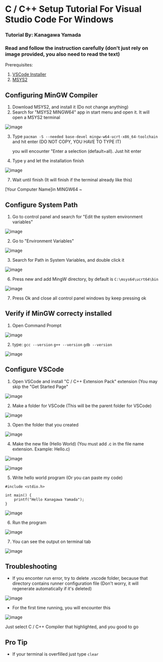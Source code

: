 # C / C++ Setup Tutorial For Visual Studio Code For Windows
### Tutorial By: Kanagawa Yamada
### Read and follow the instruction carefully (don't just rely on image provided, you also need to read the text)

Prerequisites: 
1. [VSCode Installer](https://code.visualstudio.com/download)
2. [MSYS2](https://www.msys2.org/)

## Configuring MinGW Compiler

1. Download MSYS2, and install it (Do not change anything)
2. Search for "MSYS2 MINGW64" app in start menu and open it. It will open a MSYS2 terminal

![image](https://github.com/user-attachments/assets/17909a80-fd61-4a84-8dd0-9e1e2190c172) <br />

3. Type ```pacman -S --needed base-devel mingw-w64-ucrt-x86_64-toolchain``` and hit enter (DO NOT COPY, YOU HAVE TO TYPE IT) <br />

   you will encounter "Enter a selection (default=all). Just hit enter <br />
   
5. Type y and let the installation finish <br />

![image](https://github.com/user-attachments/assets/7e9c043b-68e9-4b88-8e9c-2102f5943439) <br />

7. Wait until finish (It will finish if the terminal already like this) <br />

[Your Computer Name]in MINGW64 ~ <br />

## Configure System Path

1. Go to control panel and search for "Edit the system environment variables" <br />
   
![image](https://github.com/user-attachments/assets/97037370-2977-4fe2-8df7-d858d6568a8e) <br />

2. Go to "Environment Variables" <br />
   
![image](https://github.com/user-attachments/assets/67a12905-d03f-447b-ae41-6fa17250a6dd) <br />

3. Search for Path in System Variables, and double click it <br />

![image](https://github.com/user-attachments/assets/79cc7141-999b-4eb0-8823-d5d1d9ce2e5c) <br />

6. Press new and add MingW directory, by default is ```C:\msys64\ucrt64\bin``` <br />

![image](https://github.com/user-attachments/assets/9aa3d3f3-1fcc-4c1f-81e8-1a7ddedf0771) <br />

7. Press Ok and close all control panel windows by keep pressing ok

## Verify if MinGW correcty installed

1. Open Command Prompt <br />

![image](https://github.com/user-attachments/assets/fbc0a6e0-b2fc-46cf-954a-532cd3466c55) <br />

2. type:
```gcc --version```
```g++ --version```
```gdb --version```

![image](https://github.com/user-attachments/assets/3e611517-3615-4ade-9110-6e7739994e60) <br />


## Configure VSCode

1. Open VSCode and install "C / C++ Extension Pack" extension (You may skip the "Get Started Page" <br />

![image](https://github.com/user-attachments/assets/c32ccdb4-b660-4401-be3a-0d43702fa646) <br />

2. Make a folder for VSCode (This will be the parent folder for VSCode) <br />

![image](https://github.com/user-attachments/assets/023ff72d-55b3-41e8-abde-50d6609b1f7d) <br />

3. Open the folder that you created <br />

![image](https://github.com/user-attachments/assets/b485d478-6129-4290-8d36-5fefca586639) <br />

4. Make the new file (Hello World) (You must add .c in the file name extension. Example: Hello.c)

![image](https://github.com/user-attachments/assets/fb5a38b5-f57e-477e-8218-0ac3dd28fbef) <br />

![image](https://github.com/user-attachments/assets/f49edd49-e062-4589-b084-ff48a06fb96c) <br />

5. Write hello world program (Or you can paste my code)

```
#include <stdio.h>

int main() {
    printf("Hello Kanagawa Yamada");
}
```

![image](https://github.com/user-attachments/assets/b9e728ad-d6a2-4ff2-902b-db3bc1d1a1b9) <br />

6. Run the program <br />

![image](https://github.com/user-attachments/assets/2541aed9-2c66-4763-ae29-9ff2e547a323) <br />

7. You can see the output on terminal tab <br />

![image](https://github.com/user-attachments/assets/7dc8647e-899e-473e-81c6-f7de4fd65e93) <br />

## Troubleshooting

- If you enconter run error, try to delete .vscode folder, because that directory contains runner configuration file (Don't worry, it will regenerate automatically if it's deleted)

![image](https://github.com/user-attachments/assets/ca400c0e-192d-4038-841f-7d4928093466) <br />

- For the first time running, you will encounter this <br />

![image](https://github.com/user-attachments/assets/cbd22ec5-3ad8-4594-ba27-98b308403755) <br />

Just select C / C++ Compiler that highlighted, and you good to go

## Pro Tip

- If your terminal is overfilled just type ```clear```
